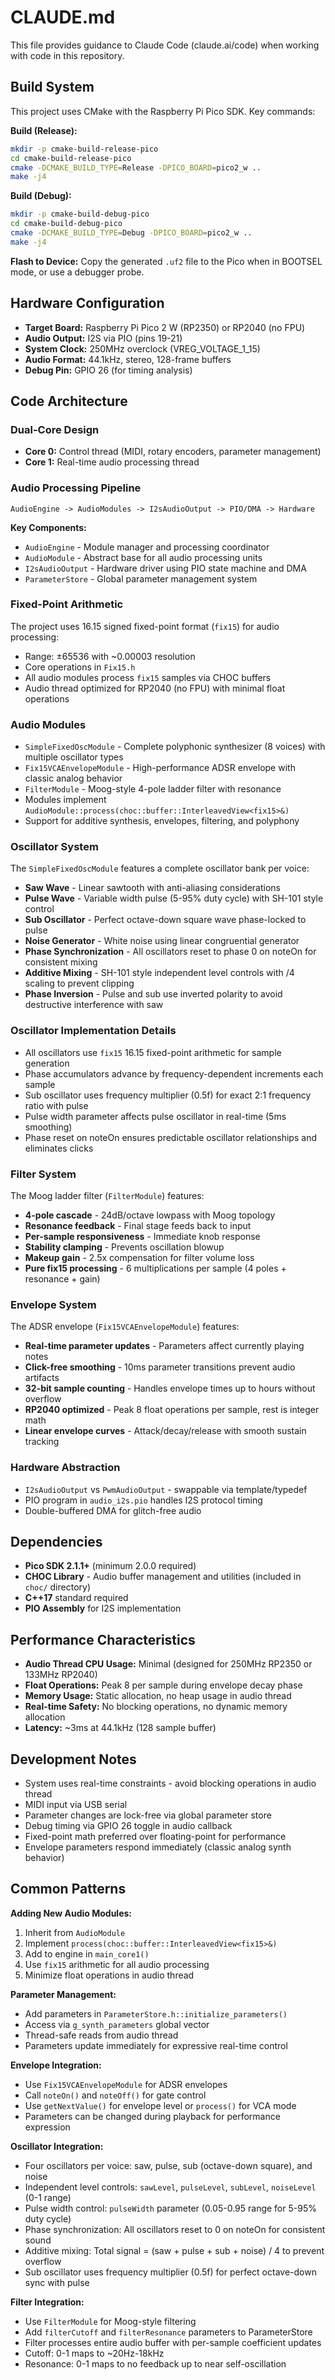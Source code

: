 # CLAUDE.md

This file provides guidance to Claude Code (claude.ai/code) when working with code in this repository.

## Build System

This project uses CMake with the Raspberry Pi Pico SDK. Key commands:

**Build (Release):**
```bash
mkdir -p cmake-build-release-pico
cd cmake-build-release-pico
cmake -DCMAKE_BUILD_TYPE=Release -DPICO_BOARD=pico2_w ..
make -j4
```

**Build (Debug):**
```bash
mkdir -p cmake-build-debug-pico
cd cmake-build-debug-pico
cmake -DCMAKE_BUILD_TYPE=Debug -DPICO_BOARD=pico2_w ..
make -j4
```

**Flash to Device:**
Copy the generated `.uf2` file to the Pico when in BOOTSEL mode, or use a debugger probe.

## Hardware Configuration

- **Target Board:** Raspberry Pi Pico 2 W (RP2350) or RP2040 (no FPU)
- **Audio Output:** I2S via PIO (pins 19-21)
- **System Clock:** 250MHz overclock (VREG_VOLTAGE_1_15)
- **Audio Format:** 44.1kHz, stereo, 128-frame buffers
- **Debug Pin:** GPIO 26 (for timing analysis)

## Code Architecture

### Dual-Core Design
- **Core 0:** Control thread (MIDI, rotary encoders, parameter management)
- **Core 1:** Real-time audio processing thread

### Audio Processing Pipeline
```
AudioEngine -> AudioModules -> I2sAudioOutput -> PIO/DMA -> Hardware
```

**Key Components:**
- `AudioEngine` - Module manager and processing coordinator
- `AudioModule` - Abstract base for all audio processing units
- `I2sAudioOutput` - Hardware driver using PIO state machine and DMA
- `ParameterStore` - Global parameter management system

### Fixed-Point Arithmetic
The project uses 16.15 signed fixed-point format (`fix15`) for audio processing:
- Range: ±65536 with ~0.00003 resolution
- Core operations in `Fix15.h`
- All audio modules process `fix15` samples via CHOC buffers
- Audio thread optimized for RP2040 (no FPU) with minimal float operations

### Audio Modules
- `SimpleFixedOscModule` - Complete polyphonic synthesizer (8 voices) with multiple oscillator types
- `Fix15VCAEnvelopeModule` - High-performance ADSR envelope with classic analog behavior  
- `FilterModule` - Moog-style 4-pole ladder filter with resonance
- Modules implement `AudioModule::process(choc::buffer::InterleavedView<fix15>&)`
- Support for additive synthesis, envelopes, filtering, and polyphony

### Oscillator System
The `SimpleFixedOscModule` features a complete oscillator bank per voice:
- **Saw Wave** - Linear sawtooth with anti-aliasing considerations
- **Pulse Wave** - Variable width pulse (5-95% duty cycle) with SH-101 style control
- **Sub Oscillator** - Perfect octave-down square wave phase-locked to pulse
- **Noise Generator** - White noise using linear congruential generator
- **Phase Synchronization** - All oscillators reset to phase 0 on noteOn for consistent mixing
- **Additive Mixing** - SH-101 style independent level controls with /4 scaling to prevent clipping
- **Phase Inversion** - Pulse and sub use inverted polarity to avoid destructive interference with saw

### Oscillator Implementation Details
- All oscillators use `fix15` 16.15 fixed-point arithmetic for sample generation
- Phase accumulators advance by frequency-dependent increments each sample
- Sub oscillator uses frequency multiplier (0.5f) for exact 2:1 frequency ratio with pulse
- Pulse width parameter affects pulse oscillator in real-time (5ms smoothing)
- Phase reset on noteOn ensures predictable oscillator relationships and eliminates clicks

### Filter System
The Moog ladder filter (`FilterModule`) features:
- **4-pole cascade** - 24dB/octave lowpass with Moog topology
- **Resonance feedback** - Final stage feeds back to input
- **Per-sample responsiveness** - Immediate knob response
- **Stability clamping** - Prevents oscillation blowup
- **Makeup gain** - 2.5x compensation for filter volume loss
- **Pure fix15 processing** - 6 multiplications per sample (4 poles + resonance + gain)

### Envelope System
The ADSR envelope (`Fix15VCAEnvelopeModule`) features:
- **Real-time parameter updates** - Parameters affect currently playing notes
- **Click-free smoothing** - 10ms parameter transitions prevent audio artifacts
- **32-bit sample counting** - Handles envelope times up to hours without overflow
- **RP2040 optimized** - Peak 8 float operations per sample, rest is integer math
- **Linear envelope curves** - Attack/decay/release with smooth sustain tracking

### Hardware Abstraction
- `I2sAudioOutput` vs `PwmAudioOutput` - swappable via template/typedef
- PIO program in `audio_i2s.pio` handles I2S protocol timing
- Double-buffered DMA for glitch-free audio

## Dependencies

- **Pico SDK 2.1.1+** (minimum 2.0.0 required)
- **CHOC Library** - Audio buffer management and utilities (included in `choc/` directory)
- **C++17** standard required
- **PIO Assembly** for I2S implementation

## Performance Characteristics

- **Audio Thread CPU Usage:** Minimal (designed for 250MHz RP2350 or 133MHz RP2040)
- **Float Operations:** Peak 8 per sample during envelope decay phase
- **Memory Usage:** Static allocation, no heap usage in audio thread
- **Real-time Safety:** No blocking operations, no dynamic memory allocation
- **Latency:** ~3ms at 44.1kHz (128 sample buffer)

## Development Notes

- System uses real-time constraints - avoid blocking operations in audio thread
- MIDI input via USB serial
- Parameter changes are lock-free via global parameter store  
- Debug timing via GPIO 26 toggle in audio callback
- Fixed-point math preferred over floating-point for performance
- Envelope parameters respond immediately (classic analog synth behavior)

## Common Patterns

**Adding New Audio Modules:**
1. Inherit from `AudioModule`
2. Implement `process(choc::buffer::InterleavedView<fix15>&)`
3. Add to engine in `main_core1()`
4. Use `fix15` arithmetic for all audio processing
5. Minimize float operations in audio thread

**Parameter Management:**
- Add parameters in `ParameterStore.h::initialize_parameters()`
- Access via `g_synth_parameters` global vector
- Thread-safe reads from audio thread
- Parameters update immediately for expressive real-time control

**Envelope Integration:**
- Use `Fix15VCAEnvelopeModule` for ADSR envelopes
- Call `noteOn()` and `noteOff()` for gate control
- Use `getNextValue()` for envelope level or `process()` for VCA mode
- Parameters can be changed during playback for performance expression

**Oscillator Integration:**
- Four oscillators per voice: saw, pulse, sub (octave-down square), and noise
- Independent level controls: `sawLevel`, `pulseLevel`, `subLevel`, `noiseLevel` (0-1 range)
- Pulse width control: `pulseWidth` parameter (0.05-0.95 range for 5-95% duty cycle)
- Phase synchronization: All oscillators reset to 0 on noteOn for consistent sound
- Additive mixing: Total signal = (saw + pulse + sub + noise) / 4 to prevent overflow
- Sub oscillator uses frequency multiplier (0.5f) for perfect octave-down sync with pulse

**Filter Integration:**
- Use `FilterModule` for Moog-style filtering
- Add `filterCutoff` and `filterResonance` parameters to ParameterStore
- Filter processes entire audio buffer with per-sample coefficient updates
- Cutoff: 0-1 maps to ~20Hz-18kHz
- Resonance: 0-1 maps to no feedback up to near self-oscillation
